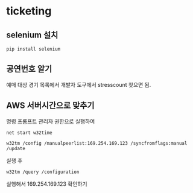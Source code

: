 # ticketing

## selenium 설치
```
pip install selenium
```

## 공연번호 알기
예매 대상 경기 목록에서 개발자 도구에서 stresscount 찾으면 됨.

## AWS 서버시간으로 맞추기
명령 프롬프트 관리자 권한으로 실행하여
```
net start w32time
```
```
w32tm /config /manualpeerlist:169.254.169.123 /syncfromflags:manual /update
```
실행 후
```
w32tm /query /configuration
```
실행해서 169.254.169.123 확인하기
